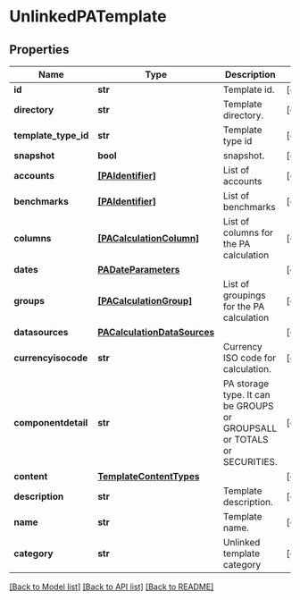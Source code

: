 # UnlinkedPATemplate


## Properties
Name | Type | Description | Notes
------------ | ------------- | ------------- | -------------
**id** | **str** | Template id. | [optional] 
**directory** | **str** | Template directory. | [optional] 
**template_type_id** | **str** | Template type id | [optional] 
**snapshot** | **bool** | snapshot. | [optional] 
**accounts** | [**[PAIdentifier]**](PAIdentifier.md) | List of accounts | [optional] 
**benchmarks** | [**[PAIdentifier]**](PAIdentifier.md) | List of benchmarks | [optional] 
**columns** | [**[PACalculationColumn]**](PACalculationColumn.md) | List of columns for the PA calculation | [optional] 
**dates** | [**PADateParameters**](PADateParameters.md) |  | [optional] 
**groups** | [**[PACalculationGroup]**](PACalculationGroup.md) | List of groupings for the PA calculation | [optional] 
**datasources** | [**PACalculationDataSources**](PACalculationDataSources.md) |  | [optional] 
**currencyisocode** | **str** | Currency ISO code for calculation. | [optional] 
**componentdetail** | **str** | PA storage type. It can be GROUPS or GROUPSALL or TOTALS or SECURITIES. | [optional] 
**content** | [**TemplateContentTypes**](TemplateContentTypes.md) |  | [optional] 
**description** | **str** | Template description. | [optional] 
**name** | **str** | Template name. | [optional] 
**category** | **str** | Unlinked template category | [optional] 

[[Back to Model list]](../README.md#documentation-for-models) [[Back to API list]](../README.md#documentation-for-api-endpoints) [[Back to README]](../README.md)


